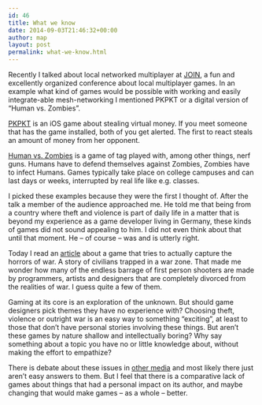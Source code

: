 ```yaml
---
id: 46
title: What we know
date: 2014-09-03T21:46:32+00:00
author: map
layout: post
permalink: what-we-know.html
---
```

Recently I talked about local networked multiplayer at [JOIN](http://www.localmultiplayer.com/summit/), a fun and excellently organized conference about local multiplayer games. In an example what kind of games would be possible with working and easily integrate-able mesh-networking I mentioned PKPKT or a digital version of &#8220;Human vs. Zombies&#8221;.

[PKPKT](http://pkpkt.com) is an iOS game about stealing virtual money. If you meet someone that has the game installed, both of you get alerted. The first to react steals an amount of money from her opponent.

[Human vs. Zombies](http://humansvszombies.org) is a game of tag played with, among other things, nerf guns. Humans have to defend themselves against Zombies, Zombies have to infect Humans. Games typically take place on college campuses and can last days or weeks, interrupted by real life like e.g. classes.

I picked these examples because they were the first I thought of. After the talk a member of the audience approached me. He told me that being from a country where theft and violence is part of daily life in a matter that is beyond my experience as a game developer living in Germany, these kinds of games did not sound appealing to him. I did not even think about that until that moment. He – of course – was and is utterly right.

Today I read an [article](http://www.polygon.com/2014/9/3/6098005/this-war-of-mine-actually-feels-like-being-in-a-war) about a game that tries to actually capture the horrors of war. A story of civilians trapped in a war zone. That made me wonder how many of the endless barrage of first person shooters are made by programmers, artists and designers that are completely divorced from the realities of war. I guess quite a few of them.

Gaming at its core is an exploration of the unknown. But should game designers pick themes they have no experience with? Choosing theft, violence or outright war is an easy way to something &#8220;exciting&#8221;, at least to those that don&#8217;t have personal stories involving these things. But aren&#8217;t these games by nature shallow and intellectually boring? Why say something about a topic you have no or little knowledge about, without making the effort to empathize?

There is debate about these issues in [other media](http://www.theatlantic.com/magazine/archive/2011/08/dont-write-what-you-know/308576/) and most likely there just aren&#8217;t easy answers to them. But I feel that there is a comparative lack of games about things that had a personal impact on its author, and maybe changing that would make games – as a whole – better.